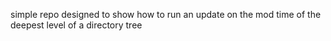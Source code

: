 simple repo designed to show how to run an update on the mod time of the deepest level of a directory tree
